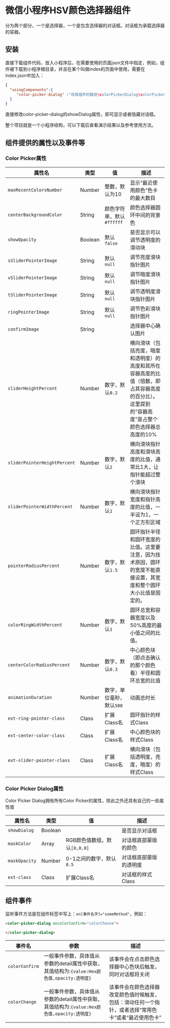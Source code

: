 # 微信小程序HSV颜色选择器组件

分为两个部分，一个是选择器，一个是包含选择器的对话框。对话框为承载选择器的容器。

## 安装
直接下载组件代码，放入小程序后，在需要使用的页面json文件中指定，例如，组件被下载到小程序根目录，并且在某个叫做index的页面中使用，需要在index.json中加入：
```json
{
  "usingComponents":{
     "color-picker-dialog" :"存放组件的路径\colorPickerDialog\colorPickerDialog" 
  }
}
```
直接修改color-picker-dialog的showDialog属性，即可显示或者隐藏对话框。

整个项目就是一个小程序结构，可以下载后查看演示结果以及参考使用方法。

## 组件提供的属性以及事件等
### Color Picker属性

属性名 | 类型 | 值|描述
------ | ------- | ------- | -------
```maxRecentColorsNumber```|Number|整数，默认为10|显示“最近使用颜色”色卡的最大数目
```centerBackgroundColor```|String|颜色字符串，默认```#ffffff```|颜色选择器圆环中间的背景色
```showOpacity```|Boolean|默认```false```|是否显示可以调节透明度的滑动块
```sSliderPointerImage```|String|默认```null``` |调节亮度滑块指针图片
```vSliderPointerImage```|String|默认```null```|调节暗度滑块指针图片
```tSliderPointerImage```|String|默认```null``` |调节透明度滑块指针图片
```ringPointerImage```|String|默认```null``` |调节色彩滑块指针图片
```confirmImage```|String| |选择器中心确认图片
```sliderHeightPercent```|Number|数字，默认```0.2```|横向滑块（包括亮度，暗度和透明度）的高度和其所在容器高度的比值（倍数，即占其容器高度的百分比）。这里提到的"容器高度"是占整个颜色选择器总高度的10%
```sliderPointerHeightPercent```|Number|数字，默认```2```|横向滑块指针高度和滑块高度的比值，通常比1大，让指针能超过整个滑块
```sliderPointerWidthPercent```|Number|数字，默认```1```|横向滑块指针宽度和指针高度的比值，一半设为1，一个正方形区域
```pointerRadiusPercent```|Number|数字，默认```1.5```|圆环指针半径和圆环宽度的比值。这里要注意，因为技术原因，圆环的宽度不能直接设置，其宽度和整个圆环大小比值是固定的。
```colorRingWidthPercent```|Number|数字，默认```1```|圆环总宽和容器宽度以及50%高度的最小值之间的比值。
```centerColorRadiusPercent```|Number|数字，默认```0.3```|中心颜色块（即点击确认的那个颜色看）半径和圆环总宽的比值
```animationDuration```|Number|数字，单位毫秒，默认```500```|动画总时长
```ext-ring-pointer-class```|Class|扩展Class名|圆环指针的样式Class
```ext-center-color-class```|Class|扩展Class名|中心颜色块的样式Class
```ext-slider-pointer-class```|Class|扩展Class名|横向滑块（包括透明度，亮度，暗度）的样式Class

### Color Picker Dialog属性
Color Picker Dialog拥有所有Color Picker的属性，除此之外还具有自己的一些属性值

属性名 | 类型 | 值|描述
------ | ------- | ------- | -------
```showDialog```|Boolean| |是否显示对话框
```maskColor```|Array|RGB颜色值数组，默认```[0,0,0]```|对话框底部蒙版的颜色
```maskOpacity```|Number|0-1之间的数字，默认```0.5```|对话框底部蒙版的透明度
```ext-class```|Class|扩展Class名|对话框的样式Class


## 组件事件
监听事件方法是在组件标签中写上：```on[事件名字]="someMethod"```，例如：
```html
<color-picker-dialog oncolorConfirm="colorChoose">

</color-picker-dialog>

```

事件名 | 参数 | 描述
------ | ------- | ------- 
```colorConfirm```|一般事件参数，具体值从参数的detail属性中获取，其值结构为:```{value:Hex颜色值,opacity:透明度}```|该事件会在点击颜色选择器中心色块后触发，同时对话框将关闭
```colorChange```|一般事件参数，具体值从参数的detail属性中获取，其值结构为:```{value:Hex颜色值,opacity:透明度}```|该事件会在颜色选择器改变颜色值时候触发，包括：滑动任何一个指针，或者选择“常用色卡”或者“最近使用色卡”







